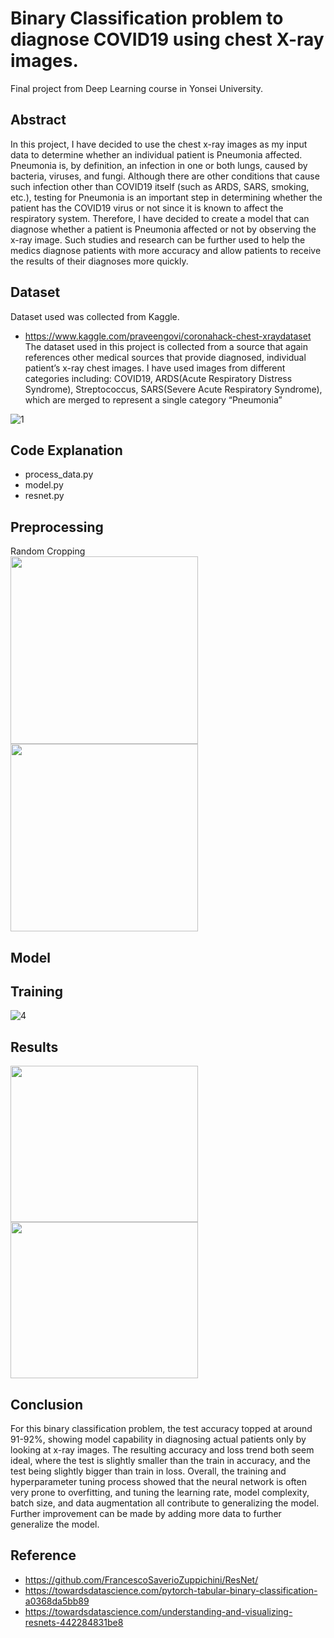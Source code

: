 # Binary Classification problem to diagnose COVID19 using chest X-ray images. 
Final project from Deep Learning course in Yonsei University.

## Abstract
In this project, I have decided to use the chest x-ray images as my input data to
determine whether an individual patient is Pneumonia affected. Pneumonia is, by definition, an
infection in one or both lungs, caused by bacteria, viruses, and fungi. Although there are other
conditions that cause such infection other than COVID19 itself (such as ARDS, SARS, smoking, etc.),
testing for Pneumonia is an important step in determining whether the patient has the COVID19
virus or not since it is known to affect the respiratory system. Therefore, I have decided to create a
model that can diagnose whether a patient is Pneumonia affected or not by observing the x-ray
image. Such studies and research can be further used to help the medics diagnose patients with
more accuracy and allow patients to receive the results of their diagnoses more quickly.

## Dataset
Dataset used was collected from Kaggle.
* https://www.kaggle.com/praveengovi/coronahack-chest-xraydataset    
The dataset used in this project is collected from a source that again references
other medical sources that provide diagnosed, individual patient’s x-ray chest images. I have
used images from different categories including: COVID19, ARDS(Acute Respiratory
Distress Syndrome), Streptococcus, SARS(Severe Acute Respiratory Syndrome), which are
merged to represent a single category “Pneumonia”

![1](https://user-images.githubusercontent.com/56469754/87290718-4e8ea380-c539-11ea-908a-f9cd4f2440ff.jpg)

## Code Explanation
* process_data.py
* model.py
* resnet.py

## Preprocessing
Random Cropping     
<img src="https://user-images.githubusercontent.com/56469754/87290724-4f273a00-c539-11ea-9c35-c6e0470baec1.jpg" width="300px" height="300px" title="2" alt=""></img><br/> 
<img src="https://user-images.githubusercontent.com/56469754/87290726-4fbfd080-c539-11ea-911b-f017a77c5e46.jpg" width="300px" height="300px" title="3" alt=""></img><br/>

## Model

## Training

![4](https://user-images.githubusercontent.com/56469754/87290729-50586700-c539-11ea-8893-948da91e2382.png)

## Results
<img src="https://user-images.githubusercontent.com/56469754/87290730-50586700-c539-11ea-98d8-9bc64b06a45d.jpg" width="300px" height="250px" title="5" alt=""></img><br/> 
<img src="https://user-images.githubusercontent.com/56469754/87290732-50f0fd80-c539-11ea-80f7-21a05eb26a29.jpg" width="300px" height="250px" title="6" alt=""></img><br/> 

## Conclusion
For this binary classification problem, the test accuracy topped at around 91-92%, showing model
capability in diagnosing actual patients only by looking at x-ray images. The resulting accuracy and
loss trend both seem ideal, where the test is slightly smaller than the train in accuracy, and the test being slightly bigger than train in loss. Overall, the training and hyperparameter tuning process showed that the neural network is often very prone to overfitting, and tuning the learning rate, model complexity, batch size, and data augmentation all contribute to generalizing the model. Further improvement can be made by adding more data to further generalize the model.

## Reference
* https://github.com/FrancescoSaverioZuppichini/ResNet/
* https://towardsdatascience.com/pytorch-tabular-binary-classification-a0368da5bb89
* https://towardsdatascience.com/understanding-and-visualizing-resnets-442284831be8
